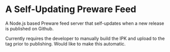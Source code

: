 # A Self-Updating Preware Feed
A Node.js based Preware feed server that self-updates when a new release is published on Github.

Currently requires the developer to manually build the IPK and upload to the tag prior to publishing. Would like to make this automatic.
